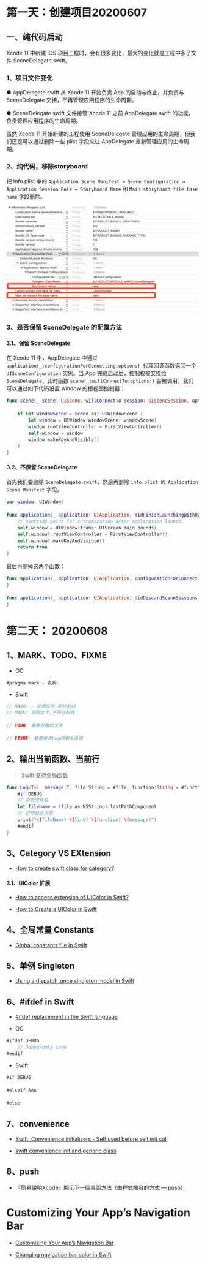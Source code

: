 # 第一天：创建项目20200607

## 一、纯代码启动

Xcode 11 中新建 iOS 项目工程时，会有很多变化，最大的变化就是工程中多了文件 SceneDelegate.swift。

### 1、项目文件变化

● AppDelegate.swift 从 Xcode 11 开始负责 App 的启动与终止，并负责与 SceneDelegate 交接，不再管理应用程序的生命周期。

● SceneDelegate.swift 文件接管 Xcode 11 之前 AppDelegate.swift 的功能，负责管理应用程序的生命周期。

虽然 Xcode 11 开始新建的工程使用 SceneDelegate 管理应用的生命周期，但我们还是可以通过删除一些 plist 字段来让 AppDelegate 重新管理应用的生命周期。

### 2、纯代码，移除storyboard

把 Info.plist 中的 ```Application Scene Manifest → Scene Configuration → Application Session Role → Storyboard Name``` 和 ```Main storyboard file base name``` 字段删除。

![](media_100day/001_001.jpg)

### 3、是否保留 SceneDelegate 的配置方法

#### 3.1、保留 SceneDelegate

在 Xcode 11 中，AppDelegate 中通过 `application(_:configurationForConnecting:options) `代理回调函数返回一个 `UISceneConfiguration` 实例。当 App 完成启动后，控制权被交接给 `SceneDelegate`，此时函数 `scene(_:willConnectTo:options:)` 会被调用，我们可以通过如下代码设置 window 的根视图控制器：

```swift
func scene(_ scene: UIScene, willConnectTo session: UISceneSession, options connectionOptions: UIScene.ConnectionOptions) {
    
    if let windowScene = scene as? UIWindowScene {
        let window = UIWindow(windowScene: windowScene)
        window.rootViewController = FirstViewController()
        self.window = window
        window.makeKeyAndVisible()
    }
}
```

#### 3.2、不保留 SceneDelegate

首先我们要删除 `SceneDelegate.swift`，然后再删除 `info.plist 的 Application Scene Manifest` 字段。

```swift
var window: UIWindow?

func application(_ application: UIApplication, didFinishLaunchingWithOptions launchOptions: [UIApplication.LaunchOptionsKey: Any]?) -> Bool {
    // Override point for customization after application launch.
    self.window = UIWindow(frame: UIScreen.main.bounds)
    self.window?.rootViewController = FirstViewController()
    self.window?.makeKeyAndVisible()
    return true
}
```

最后再删掉这两个函数：

```swift
func application(_ application: UIApplication, configurationForConnecting connectingSceneSession: UISceneSession, options: UIScene.ConnectionOptions) -> UISceneConfiguration {
}

func application(_ application: UIApplication, didDiscardSceneSessions sceneSessions: Set<UISceneSession>) {
}
```



# 第二天： 20200608

## 1、MARK、TODO、FIXME

* OC

```
#pragma mark - 说明
```

* Swift

```swift
// MARK: - 说明文字,带分割线
// MARK: 说明文字,不带分割线

// TODO: 需要提醒的文字

// FIXME: 需要修改bug的相关说明
```

## 2、输出当前函数、当前行

> Swift 支持全局函数

```swift
func Log<T>(_ message:T, file:String = #file, function:String = #function, line:Int = #line) {
    #if DEBUG
    // 获取文件名
    let fileName = (file as NSString).lastPathComponent
    // 打印日志内容
    print("\(fileName) \(line) \(function) \(message)")
    #endif
}
```

## 3、Category VS EXtension

* [How to create swift class for category?](https://stackoverflow.com/questions/24142829/how-to-create-swift-class-for-category)

#### 3.1、UIColor 扩展

* [How to access extension of UIColor in Swift?](https://stackoverflow.com/questions/29648348/how-to-access-extension-of-uicolor-in-swift)

* [How to Create a UIColor in Swift](https://www.codingexplorer.com/create-uicolor-swift/)



## 4、全局常量 Constants

* [Global constants file in Swift](https://stackoverflow.com/questions/26252233/global-constants-file-in-swift)



## 5、单例 Singleton

* [Using a dispatch_once singleton model in Swift](https://stackoverflow.com/questions/24024549/using-a-dispatch-once-singleton-model-in-swift)



## 6、#ifdef in Swift

* [#ifdef replacement in the Swift language](https://stackoverflow.com/questions/24003291/ifdef-replacement-in-the-swift-language)

* OC

```swift
#ifdef DEBUG
    // Debug-only code
#endif
```

* Swift

```swift
#if DEBUG

#elseif AAA

#else
```

## 7、convenience

* [Swift: Convenience initializers - Self used before self.init call](https://stackoverflow.com/questions/37095435/swift-convenience-initializers-self-used-before-self-init-call)

* [swift convenience init and generic class](https://stackoverflow.com/questions/44066573/swift-convenience-init-and-generic-class)



## 8、push

* [『簡易說明Xcode』顯示下一個畫面方法（由程式觸發的方式 — push）]([https://medium.com/%E5%BD%BC%E5%BE%97%E6%BD%98%E7%9A%84-swift-ios-app-%E9%96%8B%E7%99%BC%E6%95%99%E5%AE%A4/%E7%B0%A1%E6%98%93%E8%AA%AA%E6%98%8Excode%E4%B8%AD%E7%9A%84%E9%A1%AF%E7%A4%BA%E4%B8%8B%E4%B8%80%E5%80%8B%E7%95%AB%E9%9D%A2%E6%96%B9%E6%B3%95-%E7%94%B1%E7%A8%8B%E5%BC%8F%E8%A7%B8%E7%99%BC%E7%9A%84%E6%96%B9%E5%BC%8F-push-e0da619641f7](https://medium.com/彼得潘的-swift-ios-app-開發教室/簡易說明xcode中的顯示下一個畫面方法-由程式觸發的方式-push-e0da619641f7))





# Customizing Your App’s Navigation Bar

* [Customizing Your App’s Navigation Bar](https://developer.apple.com/documentation/uikit/uinavigationcontroller/customizing_your_app_s_navigation_bar)



* [Changing navigation bar color in Swift](https://stackoverflow.com/questions/24687238/changing-navigation-bar-color-in-swift)